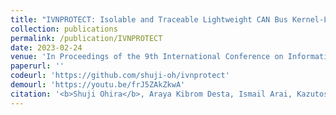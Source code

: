 ```yaml
---
title: "IVNPROTECT: Isolable and Traceable Lightweight CAN Bus Kernel-Level Protection for Securing In-Vehicle Communication"
collection: publications
permalink: /publication/IVNPROTECT
date: 2023-02-24
venue: 'In Proceedings of the 9th International Conference on Information Systems Security and Privacy (ICISSP 2023)'
paperurl: ''
codeurl: 'https://github.com/shuji-oh/ivnprotect'
demourl: 'https://youtu.be/frJ5ZAkZkwA'
citation: '<b>Shuji Ohira</b>, Araya Kibrom Desta, Ismail Arai, Kazutoshi Fujikawa, "IVNPROTECT: Isolable and Traceable Lightweight CAN Bus Kernel-Level Protection for Securing In-Vehicle Communication," <i>In Proceedings of the 9th International Conference on Information Systems Security and Privacy (ICISSP 2023)</i>, pp.17-28, Feb. 2023.'
---
```


